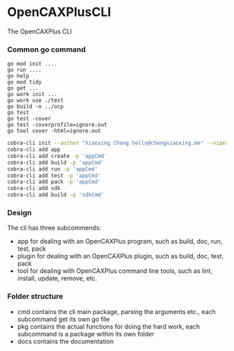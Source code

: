 # OpenCAXPlusCLI

The OpenCAXPlus CLI

### Common go command
```
go mod init ....
go run ....
go help
go mod tidy
go get ...
go work init ...
go work use ./test
go build -o ../ocp
go test
go test -cover
go test -coverprofile=ignore.out
go tool cover -html=ignore.out
```

```sh
cobra-cli init --author "Xiaoxing Cheng hello@chengxiaoxing.me" --viper
cobra-cli add app
cobra-cli add create -p 'appCmd'
cobra-cli add build -p 'appCmd'
cobra-cli add run -p 'appCmd'
cobra-cli add test -p 'appCmd'
cobra-cli add pack -p 'appCmd'
cobra-cli add sdk
cobra-cli add build -p 'sdkCmd'
```
### Design

The cli has three subcommends:
- app for dealing with an OpenCAXPlus program, such as build, doc, run, test, pack 
- plugin for dealing with an OpenCAXPlus plugin, such as build, doc, test, pack
- tool for dealing with OpenCAXPlus command line tools, such as lint, install, update, remove, etc.

### Folder structure

- cmd contains the cli main package, parsing the arguments etc., each subcommand get its own go file 
- pkg contains the actual functions for doing the hard work, each subcommand is a package within its own folder 
- docs contains the documentation
